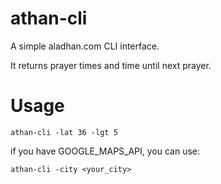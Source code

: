 # athan-cli
A simple aladhan.com CLI interface. 

It returns prayer times and time until next prayer.

# Usage

`athan-cli -lat 36 -lgt 5`

if you have GOOGLE_MAPS_API, you can use:

`athan-cli -city <your_city>`

